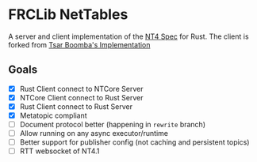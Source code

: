 # FRCLib NetTables

A server and client implementation of the [NT4 Spec](https://github.com/wpilibsuite/allwpilib/blob/main/ntcore/doc/networktables4.adoc) for Rust.
The client is forked from [Tsar Boomba's Implementation](https://github.com/tsar-boomba/network-tables-rs)

## Goals
- [X] Rust Client connect to NTCore Server
- [X] NTCore Client connect to Rust Server
- [X] Rust Client connect to Rust Server
- [X] Metatopic compliant
- [ ] Document protocol better (happening in `rewrite` branch)
- [ ] Allow running on any async executor/runtime
- [ ] Better support for publisher config (not caching and persistent topics)
- [ ] RTT websocket of NT4.1 
